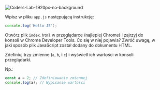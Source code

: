 ![Coders-Lab-1920px-no-background](https://user-images.githubusercontent.com/30623667/104709394-2cabee80-571f-11eb-9518-ea6a794e558e.png)


Wpisz w pliku `app.js` następującą instrukcję:

```js
console.log('Hello JS');
```

Otwórz plik `index.html` w przeglądarce (najlepiej Chrome) i zajrzyj do konsoli w Chrome Developer Tools. Co się w niej pojawia? Zwróć uwagę, w jaki sposób plik JavaScript został dodany do dokumentu HTML.


Zdefiniuj trzy zmienne (`a`, `b`, i `c`) i wyświetl ich wartości w konsoli przeglądarki.

Np.:

```js
const a = 2; // Zdefiniowanie zmiennej
console.log(a); // Wypisanie wartości
```
